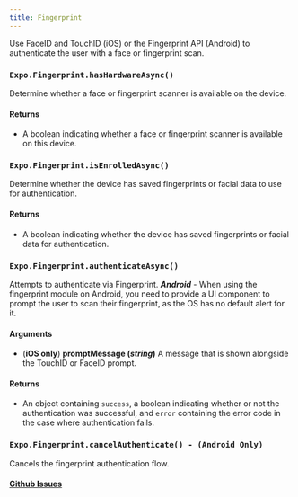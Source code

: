 ```yaml
---
title: Fingerprint
---
```


Use FaceID and TouchID (iOS) or the Fingerprint API (Android) to authenticate the user with a face or fingerprint scan.

### `Expo.Fingerprint.hasHardwareAsync()`

Determine whether a face or fingerprint scanner is available on the device.

#### Returns

- A boolean indicating whether a face or fingerprint scanner is available on this device.

### `Expo.Fingerprint.isEnrolledAsync()`

Determine whether the device has saved fingerprints or facial data to use for authentication.

#### Returns

- A boolean indicating whether the device has saved fingerprints or facial data for authentication.

### `Expo.Fingerprint.authenticateAsync()`

Attempts to authenticate via Fingerprint.
**_Android_** - When using the fingerprint module on Android, you need to provide a UI component to prompt the user to scan their fingerprint, as the OS has no default alert for it.

#### Arguments

- (**iOS only**) **promptMessage (_string_)** A message that is shown alongside the TouchID or FaceID prompt.

#### Returns

- An object containing `success`, a boolean indicating whether or not the authentication was successful, and `error` containing the error code in the case where authentication fails.

### `Expo.Fingerprint.cancelAuthenticate() - (Android Only)`

Cancels the fingerprint authentication flow.

#### [Github Issues](https://github.com/expo/expo/labels/LocalAuthentication)